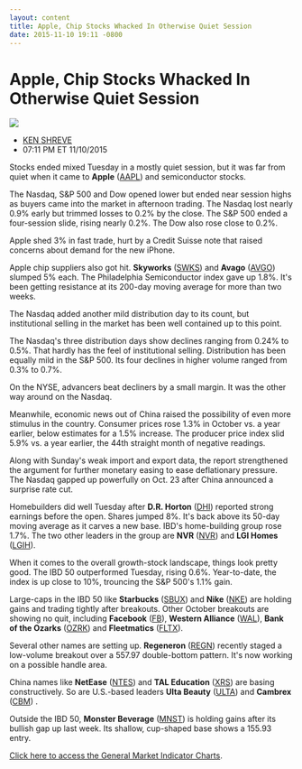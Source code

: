 ```yaml
---
layout: content
title: Apple, Chip Stocks Whacked In Otherwise Quiet Session
date: 2015-11-10 19:11 -0800
---
```



Apple, Chip Stocks Whacked In Otherwise Quiet Session
======================================================


![](https://www.investors.com/wp-content/uploads/ibd-migrated-images/MPv_151111_153604133_68804.png)

* [KEN SHREVE](https://www.investors.com/author/shrevek/ "Posts by KEN SHREVE")
* 07:11 PM ET 11/10/2015




  

Stocks ended mixed Tuesday in a mostly quiet session, but it was far from quiet when it came to **Apple** ([AAPL](https://research.investors.com/quote.aspx?symbol=AAPL)) and semiconductor stocks.

  

The Nasdaq, S&P 500 and Dow opened lower but ended near session highs as buyers came into the market in afternoon trading. The Nasdaq lost nearly 0.9% early but trimmed losses to 0.2% by the close. The S&P 500 ended a four-session slide, rising nearly 0.2%. The Dow also rose close to 0.2%.

  

Apple shed 3% in fast trade, hurt by a Credit Suisse note that raised concerns about demand for the new iPhone.

  

Apple chip suppliers also got hit. **Skyworks** ([SWKS](https://research.investors.com/quote.aspx?symbol=SWKS)) and **Avago** ([AVGO](https://research.investors.com/quote.aspx?symbol=AVGO)) slumped 5% each. The Philadelphia Semiconductor index gave up 1.8%. It's been getting resistance at its 200-day moving average for more than two weeks.

  

The Nasdaq added another mild distribution day to its count, but institutional selling in the market has been well contained up to this point.

  

The Nasdaq's three distribution days show declines ranging from 0.24% to 0.5%. That hardly has the feel of institutional selling. Distribution has been equally mild in the S&P 500. Its four declines in higher volume ranged from 0.3% to 0.7%.

  

On the NYSE, advancers beat decliners by a small margin. It was the other way around on the Nasdaq.

  

Meanwhile, economic news out of China raised the possibility of even more stimulus in the country. Consumer prices rose 1.3% in October vs. a year earlier, below estimates for a 1.5% increase. The producer price index slid 5.9% vs. a year earlier, the 44th straight month of negative readings.

  

Along with Sunday's weak import and export data, the report strengthened the argument for further monetary easing to ease deflationary pressure. The Nasdaq gapped up powerfully on Oct. 23 after China announced a surprise rate cut.

  

Homebuilders did well Tuesday after **D.R. Horton** ([DHI](https://research.investors.com/quote.aspx?symbol=DHI)) reported strong earnings before the open. Shares jumped 8%. It's back above its 50-day moving average as it carves a new base. IBD's home-building group rose 1.7%. The two other leaders in the group are **NVR** ([NVR](https://research.investors.com/quote.aspx?symbol=NVR)) and **LGI Homes** ([LGIH](https://research.investors.com/quote.aspx?symbol=LGIH)).

  

When it comes to the overall growth-stock landscape, things look pretty good. The IBD 50 outperformed Tuesday, rising 0.6%. Year-to-date, the index is up close to 10%, trouncing the S&P 500's 1.1% gain.

  

Large-caps in the IBD 50 like **Starbucks** ([SBUX](https://research.investors.com/quote.aspx?symbol=SBUX)) and **Nike** ([NKE](https://research.investors.com/quote.aspx?symbol=NKE)) are holding gains and trading tightly after breakouts. Other October breakouts are showing no quit, including **Facebook** ([FB](https://research.investors.com/quote.aspx?symbol=FB)), **Western Alliance** ([WAL](https://research.investors.com/quote.aspx?symbol=WAL)), **Bank of the Ozarks** ([OZRK](https://research.investors.com/quote.aspx?symbol=OZRK)) and **Fleetmatics** ([FLTX](https://research.investors.com/quote.aspx?symbol=FLTX)).

  

Several other names are setting up. **Regeneron** ([REGN](https://research.investors.com/quote.aspx?symbol=REGN)) recently staged a low-volume breakout over a 557.97 double-bottom pattern. It's now working on a possible handle area.

  

China names like **NetEase** ([NTES](https://research.investors.com/quote.aspx?symbol=NTES)) and **TAL Education** ([XRS](https://research.investors.com/quote.aspx?symbol=XRS)) are basing constructively. So are U.S.-based leaders **Ulta Beauty** ([ULTA](https://research.investors.com/quote.aspx?symbol=ULTA)) and **Cambrex** ([CBM](https://research.investors.com/quote.aspx?symbol=CBM)) .

  

Outside the IBD 50, **Monster Beverage** ([MNST](https://research.investors.com/quote.aspx?symbol=MNST)) is holding gains after its bullish gap up last week. Its shallow, cup-shaped base shows a 155.93 entry.

  

[Click here to access the General Market Indicator Charts](https://www.investors.com/pdf/GMI_111115.pdf).




